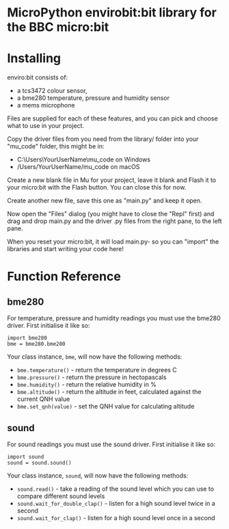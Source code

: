 # MicroPython envirobit:bit library for the BBC micro:bit

# Installing

enviro:bit consists of:

* a tcs3472 colour sensor, 
* a bme280 temperature, pressure and humidity sensor
* a mems microphone

Files are supplied for each of these features, and you can pick and choose what to use in your project.

Copy the driver files from you need from the library/ folder into your "mu_code" folder, this might be in:

* C:\Users\YourUserName\mu_code on Windows
* /Users/YourUserName/mu_code on macOS

Create a new blank file in Mu for your project, leave it blank and Flash it to your micro:bit with the Flash button. You can close this for now.

Create another new file, save this one as "main.py" and keep it open.

Now open the "Files" dialog (you might have to close the "Repl" first) and drag and drop main.py and the driver .py files from the right pane, to the left pane.

When you reset your micro:bit, it will load main.py- so you can "import" the libraries and start writing your code here!

# Function Reference

## bme280

For temperature, pressure and humidity readings you must use the bme280 driver. First initialise it like so:

```
import bme280
bme = bme280.bme280
```

Your class instance, `bme`, will now have the following methods:

* `bme.temperature()` - return the temperature in degrees C
* `bme.pressure()` - return the pressure in hectopascals
* `bme.humidity()` - return the relative humidity in %
* `bme.altitude()` - return the altitude in feet, calculated against the current QNH value
* `bme.set_qnh(value)` - set the QNH value for calculating altitude

## sound

For sound readings you must use the sound driver. First initialise it like so:

```
import sound
sound = sound.sound()
```

Your class instance, `sound`, will now have the following methods:

* `sound.read()` - take a reading of the sound level which you can use to compare different sound levels 
* `sound.wait_for_double_clap()` - listen for a high sound level twice in a second
* `sound.wait_for_clap()` - listen for a high sound level once in a second 
